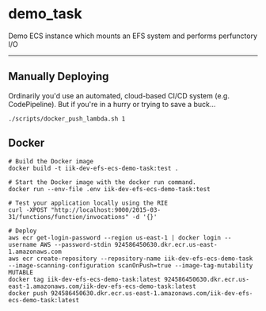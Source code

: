 # demo_task

Demo ECS instance which mounts an EFS system and performs perfunctory I/O

---

## Manually Deploying

Ordinarily you'd use an automated, cloud-based CI/CD system (e.g. CodePipeline). But if you're in a hurry or trying to save a buck...

```
./scripts/docker_push_lambda.sh 1
```

## Docker

```
# Build the Docker image
docker build -t iik-dev-efs-ecs-demo-task:test .

# Start the Docker image with the docker run command.
docker run --env-file .env iik-dev-efs-ecs-demo-task:test

# Test your application locally using the RIE
curl -XPOST "http://localhost:9000/2015-03-31/functions/function/invocations" -d '{}'

# Deploy
aws ecr get-login-password --region us-east-1 | docker login --username AWS --password-stdin 924586450630.dkr.ecr.us-east-1.amazonaws.com
aws ecr create-repository --repository-name iik-dev-efs-ecs-demo-task --image-scanning-configuration scanOnPush=true --image-tag-mutability MUTABLE
docker tag iik-dev-efs-ecs-demo-task:latest 924586450630.dkr.ecr.us-east-1.amazonaws.com/iik-dev-efs-ecs-demo-task:latest
docker push 924586450630.dkr.ecr.us-east-1.amazonaws.com/iik-dev-efs-ecs-demo-task:latest
```
